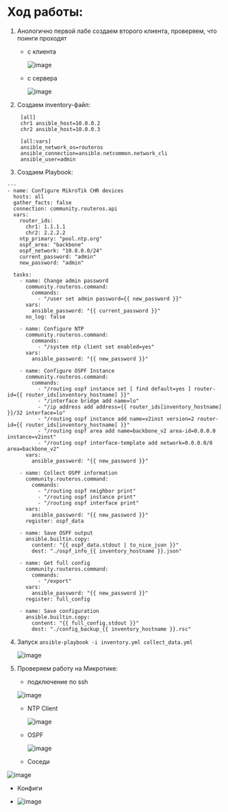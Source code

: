 # Ход работы:
1. Анологично первой лабе создаем второго клиента, проверяем, что поинги проходят
   - с клиента

     ![image](https://github.com/user-attachments/assets/1a33a853-5d44-4c8c-82aa-872b5f797f4f)
     
   - с сервера
     
     ![image](https://github.com/user-attachments/assets/3ffa2538-be91-4127-9a08-a6bc776bee2c)
2. Создаем inventory-файл:
   ```
    [all]
    chr1 ansible_host=10.0.0.2
    chr2 ansible_host=10.0.0.3
    
    [all:vars]
    ansible_network_os=routeros
    ansible_connection=ansible.netcommon.network_cli
    ansible_user=admin

   ```
3. Создаем Playbook:
```
---
- name: Configure MikroTik CHR devices
  hosts: all
  gather_facts: false
  connection: community.routeros.api
  vars:
    router_ids:
      chr1: 1.1.1.1
      chr2: 2.2.2.2
    ntp_primary: "pool.ntp.org"
    ospf_area: "backbone"
    ospf_network: "10.0.0.0/24"
    current_password: "admin"
    new_password: "admin"

  tasks:
    - name: Change admin password
      community.routeros.command:
        commands:
          - "/user set admin password={{ new_password }}"
      vars:
        ansible_password: "{{ current_password }}"
      no_log: false

    - name: Configure NTP
      community.routeros.command:
        commands:
          - "/system ntp client set enabled=yes"
      vars:
        ansible_password: "{{ new_password }}"

    - name: Configure OSPF Instance
      community.routeros.command:
        commands:
          - "/routing ospf instance set [ find default=yes ] router-id={{ router_ids[inventory_hostname] }}"
          - "/interface bridge add name=lo"
          - "/ip address add address={{ router_ids[inventory_hostname] }}/32 interface=lo"
          - "/routing ospf instance add name=v2inst version=2 router-id={{ router_ids[inventory_hostname] }}"
          - "/routing ospf area add name=backbone_v2 area-id=0.0.0.0 instance=v2inst"
          - "/routing ospf interface-template add network=0.0.0.0/0 area=backbone_v2"
      vars:
        ansible_password: "{{ new_password }}"

    - name: Collect OSPF information
      community.routeros.command:
        commands:
          - "/routing ospf neighbor print"
          - "/routing ospf instance print"
          - "/routing ospf interface print"
      vars:
        ansible_password: "{{ new_password }}"
      register: ospf_data

    - name: Save OSPF output
      ansible.builtin.copy:
        content: "{{ ospf_data.stdout | to_nice_json }}"
        dest: "./ospf_info_{{ inventory_hostname }}.json"

    - name: Get full config
      community.routeros.command:
        commands:
          - "/export"
      vars:
        ansible_password: "{{ new_password }}"
      register: full_config

    - name: Save configuration
      ansible.builtin.copy:
        content: "{{ full_config.stdout }}"
        dest: "./config_backup_{{ inventory_hostname }}.rsc"
```
4. Запуск ```ansible-playbook -i inventory.yml collect_data.yml```

   ![image](https://github.com/user-attachments/assets/c8c3717e-139b-4cf5-b3d3-6da8ee2378c3)

5. Проверяем работу на Микротике:
   - подключение по ssh
     
   ![image](https://github.com/user-attachments/assets/05fa2c79-2a3e-4ad2-9cf2-828f3cd2ae33)

   - NTP Client
  
     ![image](https://github.com/user-attachments/assets/010ad513-21d4-4060-975d-c3797b719d58)
  
   - OSPF
  
     ![image](https://github.com/user-attachments/assets/37f84385-ee35-4eea-8519-3d09d59dfa3e)
  
   - Соседи

  ![image](https://github.com/user-attachments/assets/70825ba2-0bef-4094-9d80-1d1a8521f649)

   - Конфиги

   - ![image](https://github.com/user-attachments/assets/ac097c86-71b7-4c6e-8616-af10d977a4b6)





   
